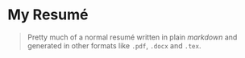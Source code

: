 # My Resumé

> Pretty much of a normal resumé written in plain *markdown* and generated in
other formats like `.pdf`, `.docx` and `.tex`.

